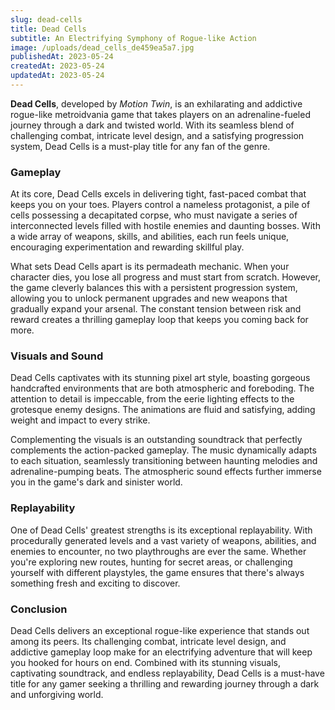 ```yaml
---
slug: dead-cells
title: Dead Cells
subtitle: An Electrifying Symphony of Rogue-like Action
image: /uploads/dead_cells_de459ea5a7.jpg
publishedAt: 2023-05-24
createdAt: 2023-05-24
updatedAt: 2023-05-24
---
```


__Dead Cells__, developed by _Motion Twin_, is an exhilarating and addictive rogue-like metroidvania game that takes players on an adrenaline-fueled journey through a dark and twisted world. With its seamless blend of challenging combat, intricate level design, and a satisfying progression system, Dead Cells is a must-play title for any fan of the genre.

### Gameplay
At its core, Dead Cells excels in delivering tight, fast-paced combat that keeps you on your toes. Players control a nameless protagonist, a pile of cells possessing a decapitated corpse, who must navigate a series of interconnected levels filled with hostile enemies and daunting bosses. With a wide array of weapons, skills, and abilities, each run feels unique, encouraging experimentation and rewarding skillful play.

What sets Dead Cells apart is its permadeath mechanic. When your character dies, you lose all progress and must start from scratch. However, the game cleverly balances this with a persistent progression system, allowing you to unlock permanent upgrades and new weapons that gradually expand your arsenal. The constant tension between risk and reward creates a thrilling gameplay loop that keeps you coming back for more.

### Visuals and Sound
Dead Cells captivates with its stunning pixel art style, boasting gorgeous handcrafted environments that are both atmospheric and foreboding. The attention to detail is impeccable, from the eerie lighting effects to the grotesque enemy designs. The animations are fluid and satisfying, adding weight and impact to every strike.

Complementing the visuals is an outstanding soundtrack that perfectly complements the action-packed gameplay. The music dynamically adapts to each situation, seamlessly transitioning between haunting melodies and adrenaline-pumping beats. The atmospheric sound effects further immerse you in the game's dark and sinister world.

### Replayability
One of Dead Cells' greatest strengths is its exceptional replayability. With procedurally generated levels and a vast variety of weapons, abilities, and enemies to encounter, no two playthroughs are ever the same. Whether you're exploring new routes, hunting for secret areas, or challenging yourself with different playstyles, the game ensures that there's always something fresh and exciting to discover.

### Conclusion
Dead Cells delivers an exceptional rogue-like experience that stands out among its peers. Its challenging combat, intricate level design, and addictive gameplay loop make for an electrifying adventure that will keep you hooked for hours on end. Combined with its stunning visuals, captivating soundtrack, and endless replayability, Dead Cells is a must-have title for any gamer seeking a thrilling and rewarding journey through a dark and unforgiving world.
